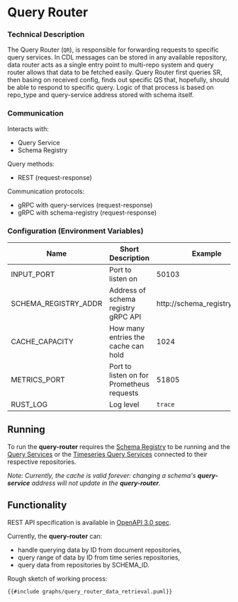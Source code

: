 # Query Router

### Technical Description

The Query Router (`QR`), is responsible for forwarding requests to specific query services. In CDL messages can be stored in any available repository, data router acts as a single entry point to multi-repo system and query router allows that data to be fetched easily.
Query Router first queries SR, then basing on received config, finds out specific QS that, hopefully, should be able to respond to specific query. Logic of that process is based on repo_type and query-service address stored with schema itself.


### Communication

Interacts with:
- Query Service
- Schema Registry

Query methods:
- REST (request-response)

Communication protocols:
- gRPC with query-services (request-response)
- gRPC with schema-registry (request-response)

### Configuration (Environment Variables)

| Name                 | Short Description                         | Example                      | Mandatory | Default |
|----------------------|-------------------------------------------|------------------------------|-----------|---------|
| INPUT_PORT           | Port to listen on                         | 50103                        | yes       |         |
| SCHEMA_REGISTRY_ADDR | Address of schema registry gRPC API       | http://schema_registry:50101 | yes       |         |
| CACHE_CAPACITY       | How many entries the cache can hold       | 1024                         | yes       |         |
| METRICS_PORT         | Port to listen on for Prometheus requests | 51805                        | no        | 51805   |
| RUST_LOG             | Log level                                 | `trace`                      | no        |         |

## Running
To run the **query-router** requires the [Schema Registry][schema-registry] to be running and the [Query Services][query-service] or the [Timeseries Query Services][query-service-ts] connected to their respective repositories.

_Note: Currently, the cache is valid forever: changing a schema's **query-service** address will not update in the **query-router**._

## Functionality
REST API specification is available in [OpenAPI 3.0 spec][api-spec].

Currently, the **query-router** can:
- handle querying data by ID from document repositories,
- query range of data by ID from time series repositories,
- query data from repositories by SCHEMA_ID.

Rough sketch of working process:
```plantuml
{{#include graphs/query_router_data_retrieval.puml}}
```

[schema-registry]: schema_registry.md
[query-service]: query_service.md
[query-service-ts]: https://github.com/epiphany-platform/CommonDataLayer/tree/develop/crates/query-service-ts
[api-spec]: https://github.com/epiphany-platform/CommonDataLayer/blob/develop/crates/query-router/api.yml
